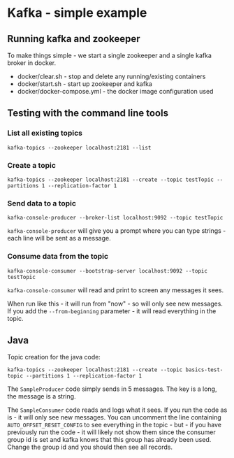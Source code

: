 # Kafka - simple example

## Running kafka and zookeeper

To make things simple - we start a single zookeeper and a single kafka broker in docker.

* docker/clear.sh - stop and delete any running/existing containers
* docker/start.sh - start up zookeeper and kafka
* docker/docker-compose.yml - the docker image configuration used

## Testing with the command line tools

### List all existing topics

    kafka-topics --zookeeper localhost:2181 --list

### Create a topic

    kafka-topics --zookeeper localhost:2181 --create --topic testTopic --partitions 1 --replication-factor 1

### Send data to a topic

    kafka-console-producer --broker-list localhost:9092 --topic testTopic

`kafka-console-producer` will give you a prompt where you can type strings - each line will be sent as a message.

### Consume data from the topic

    kafka-console-consumer --bootstrap-server localhost:9092 --topic testTopic

`kafka-console-consumer` will read and print to screen any messages it sees.

When run like this - it will run from "now" - so will only see new messages. If you add the `--from-beginning` parameter - it will read everything in the topic.

## Java

Topic creation for the java code:

    kafka-topics --zookeeper localhost:2181 --create --topic basics-test-topic --partitions 1 --replication-factor 1

The `SampleProducer` code simply sends in 5 messages. The key is a long, the message is a string.

The `SampleConsumer` code reads and logs what it sees. If you run the code as is - it will only see new messages. You can uncomment the line containing `AUTO_OFFSET_RESET_CONFIG` to see everything in the topic - but - if you have previously run the code - it will likely not show them since the consumer group id is set and kafka knows that this group has already been used. Change the group id and you should then see all records.
